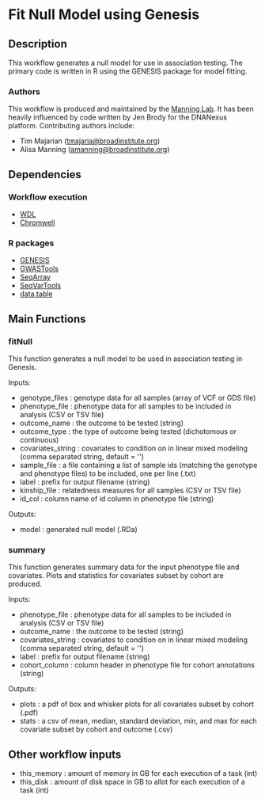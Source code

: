 # Fit Null Model using Genesis

## Description 

This workflow generates a null model for use in association testing. The primary code is written in R using the GENESIS package for model fitting.

### Authors

This workflow is produced and maintained by the [Manning Lab](https://manning-lab.github.io/). It has been heavily influenced by code written by Jen Brody for the DNANexus platform. Contributing authors include:

* Tim Majarian (tmajaria@broadinstitute.org)
* Alisa Manning (amanning@broadinstitute.org)

## Dependencies

### Workflow execution

* [WDL](https://software.broadinstitute.org/wdl/documentation/quickstart)
* [Chromwell](http://cromwell.readthedocs.io/en/develop/)

### R packages

* [GENESIS](https://www.bioconductor.org/packages/release/bioc/html/GENESIS.html)
* [GWASTools](https://www.bioconductor.org/packages/release/bioc/html/GWASTools.html)
* [SeqArray](https://www.bioconductor.org/packages/release/bioc/html/SeqArray.html)
* [SeqVarTools](https://www.bioconductor.org/packages/release/bioc/html/SeqVarTools.html)
* [data.table](https://cran.r-project.org/web/packages/data.table/index.html)

## Main Functions

### fitNull

This function generates a null model to be used in association testing in Genesis.

Inputs:
* genotype_files : genotype data for all samples (array of VCF or GDS file)
* phenotype_file : phenotype data for all samples to be included in analysis (CSV or TSV file)
* outcome_name : the outcome to be tested (string)
* outcome_type : the type of outcome being tested (dichotomous or continuous)
* covariates_string : covariates to condition on in linear mixed modeling (comma separated string, default = '')
* sample_file : a file containing a list of sample ids (matching the genotype and phenotype files) to be included, one per line (.txt)
* label : prefix for output filename (string)
* kinship_file : relatedness measures for all samples (CSV or TSV file)
* id_col : column name of id column in phenotype file (string)

Outputs:
* model : generated null model (.RDa)

### summary

This function generates summary data for the input phenotype file and covariates. Plots and statistics for covariates subset by cohort are produced.

Inputs:
* phenotype_file : phenotype data for all samples to be included in analysis (CSV or TSV file)
* outcome_name : the outcome to be tested (string)
* covariates_string : covariates to condition on in linear mixed modeling (comma separated string, default = '')
* label : prefix for output filename (string)
* cohort_column : column header in phenotype file for cohort annotations (string)

Outputs:
* plots : a pdf of box and whisker plots for all covariates subset by cohort (.pdf)
* stats : a csv of mean, median, standard deviation, min, and max for each covariate subset by cohort and outcome (.csv)

## Other workflow inputs

* this_memory : amount of memory in GB for each execution of a task (int)
* this_disk : amount of disk space in GB to allot for each execution of a task (int)



